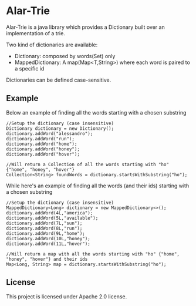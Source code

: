 # Alar-Trie

Alar-Trie is a java library which provides a Dictionary built over an implementation of a trie.


Two kind of dictionaries are available: 
* Dictionary: composed by words(Set<String>) only
* MappedDictionary: A map(Map<T,String>) where each word is paired to a specific id

Dictionaries can be defined case-sensitive.


## Example

Below an example of finding all the words starting with a chosen substring

```
//Setup the dictionary (case insensitive)
Dictionary dictionary = new Dictionary();
dictionary.addWord("alessandro");
dictionary.addWord("run");
dictionary.addWord("home");
dictionary.addWord("honey");
dictionary.addWord("hover");

//Will return a Collection of all the words starting with "ho" {"home", "honey", "hover"}
Collection<String> foundWords = dictionary.startsWithSubstring("ho");
```


While here's an example of finding all the words (and their ids) starting with a chosen substring

```
//Setup the dictionary (case insensitive)
MappedDictionary<Long> dictionary = new MappedDictionary<>();
dictionary.addWord(4L,"america");
dictionary.addWord(5L,"available");
dictionary.addWord(7L,"sun");
dictionary.addWord(8L,"run");
dictionary.addWord(9L,"home");
dictionary.addWord(10L,"honey");
dictionary.addWord(11L,"hover");

//Will return a map with all the words starting with "ho" {"home", "honey", "hover"} and their ids
Map<Long, String> map = dictionary.startsWithSubstring("ho");
```

## License

This project is licensed under Apache 2.0 license.
